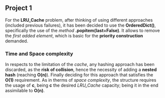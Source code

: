 ## Project 1
For the __LRU_Cache__ problem, after thinking of using different approaches (included previous failures), it has been
decided to use the __OrderedDict()__, specifically the use of the _method_ __.popitem(last=False)__. It allows to 
remove the _first added element_, which is basic for the __priority construction__ demanded. 

### Time and Space complexity
In respects to the limitation of the _cache_, any hashing approach has been discarded, as the __risk of collision__, 
hence the necessity of adding a __nested hash__ (reaching __O(n)__). Finally deciding for this approach that satisfies
the __O(1)__ requirement. As in therms of _space complexity_, the structure requires the usage of __c__, being __c__
the desired *LRU_Cache* capacity; being it in the end assimilable to __O(n)__.
